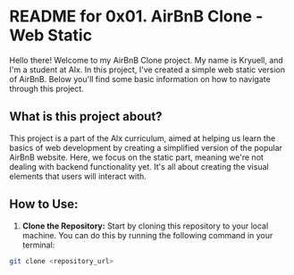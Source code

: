 # README for 0x01. AirBnB Clone - Web Static

Hello there! Welcome to my AirBnB Clone project. My name is Kryuell, and I'm a student at Alx. In this project, I've created a simple web static version of AirBnB. Below you'll find some basic information on how to navigate through this project.

## What is this project about?

This project is a part of the Alx curriculum, aimed at helping us learn the basics of web development by creating a simplified version of the popular AirBnB website. Here, we focus on the static part, meaning we're not dealing with backend functionality yet. It's all about creating the visual elements that users will interact with.

## How to Use:

1. **Clone the Repository:** Start by cloning this repository to your local machine. You can do this by running the following command in your terminal:

```bash
git clone <repository_url>


